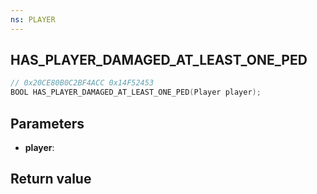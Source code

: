 ```yaml
---
ns: PLAYER
---
```

## HAS_PLAYER_DAMAGED_AT_LEAST_ONE_PED

```c
// 0x20CE80B0C2BF4ACC 0x14F52453
BOOL HAS_PLAYER_DAMAGED_AT_LEAST_ONE_PED(Player player);
```


## Parameters
* **player**: 

## Return value
